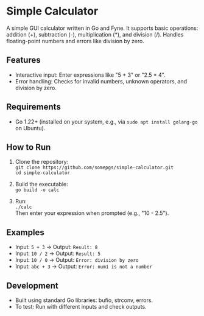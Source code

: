 # Simple Calculator

A simple GUI calculator written in Go and Fyne. It supports basic operations: addition (+), subtraction (-), multiplication (*), and division (/). Handles floating-point numbers and errors like division by zero.

## Features
- Interactive input: Enter expressions like "5 + 3" or "2.5 * 4".
- Error handling: Checks for invalid numbers, unknown operators, and division by zero.

## Requirements
- Go 1.22+ (installed on your system, e.g., via `sudo apt install golang-go` on Ubuntu).

## How to Run
1. Clone the repository:  
   `git clone https://github.com/somepgs/simple-calculator.git`  
   `cd simple-calculator`

2. Build the executable:  
   `go build -o calc`

3. Run:  
   `./calc`  
   Then enter your expression when prompted (e.g., "10 - 2.5").

## Examples
- Input: `5 + 3` → Output: `Result: 8`
- Input: `10 / 2` → Output: `Result: 5`
- Input: `10 / 0` → Output: `Error: division by zero`
- Input: `abc + 3` → Output: `Error: num1 is not a number`

## Development
- Built using standard Go libraries: bufio, strconv, errors.
- To test: Run with different inputs and check outputs.